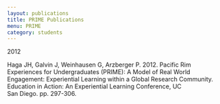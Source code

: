 ```yaml
---
layout: publications
title: PRIME Publications 
menu: PRIME
category: students
---
```


<div class="border">2012</div>

Haga JH, Galvin J, Weinhausen G, Arzberger P. 2012. Pacific Rim Experiences for 
Undergraduates (PRIME): A Model of Real World Engagement: Experiential Learning within a 
Global Research Community. Education in Action: An Experiential Learning Conference, UC  
San Diego. pp. 297-306.


